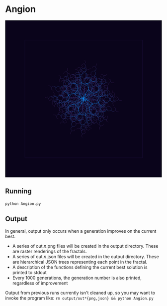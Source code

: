Angion
===================
![Example output](https://github.com/bennullgraham/Angion/raw/master/docs/img/fractal.png)

Running
-------------------
`python Angion.py`

Output
--------------------
In general, output only occurs when a generation improves on the current best.

 - A series of out.*n*.png files will be created in the output directory. These are raster renderings of the fractals.
 - A series of out.*n*.json files will be created in the output directory. These are hierarchical JSON trees representing each point in the fractal.
 - A description of the functions defining the current best solution is printed to stdout
 - Every 1000 generations, the generation number is also printed, regardless of improvement

Output from previous runs currently isn't cleaned up, so you may want to invoke the program like: `rm output/out*{png,json} && python Angion.py`
